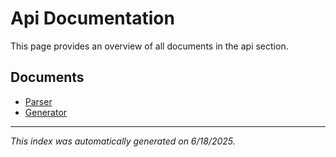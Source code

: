 # Api Documentation

This page provides an overview of all documents in the api section.

## Documents

- [Parser](parser.html)
- [Generator](generator.html)

---

*This index was automatically generated on 6/18/2025.*
